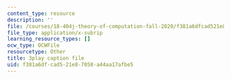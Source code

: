 ```yaml
---
content_type: resource
description: ''
file: /courses/18-404j-theory-of-computation-fall-2020/f381a6dfcad521e87058a44aa17afbe5_6Az1gtDRaAU.srt
file_type: application/x-subrip
learning_resource_types: []
ocw_type: OCWFile
resourcetype: Other
title: 3play caption file
uid: f381a6df-cad5-21e8-7058-a44aa17afbe5
---
```

